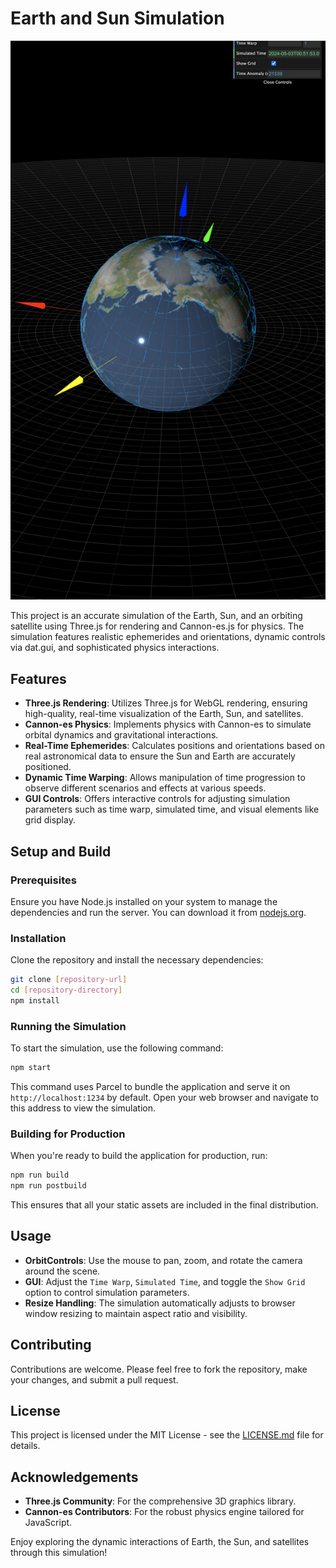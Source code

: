 # Earth and Sun Simulation

![Screenshot](src/texture/Screenshot%202024-05-03%20at%2001.51.53.png)

This project is an accurate simulation of the Earth, Sun, and an orbiting satellite using Three.js for rendering and Cannon-es.js for physics. The simulation features realistic ephemerides and orientations, dynamic controls via dat.gui, and sophisticated physics interactions.

## Features

- **Three.js Rendering**: Utilizes Three.js for WebGL rendering, ensuring high-quality, real-time visualization of the Earth, Sun, and satellites.
- **Cannon-es Physics**: Implements physics with Cannon-es to simulate orbital dynamics and gravitational interactions.
- **Real-Time Ephemerides**: Calculates positions and orientations based on real astronomical data to ensure the Sun and Earth are accurately positioned.
- **Dynamic Time Warping**: Allows manipulation of time progression to observe different scenarios and effects at various speeds.
- **GUI Controls**: Offers interactive controls for adjusting simulation parameters such as time warp, simulated time, and visual elements like grid display.

## Setup and Build

### Prerequisites

Ensure you have Node.js installed on your system to manage the dependencies and run the server. You can download it from [nodejs.org](https://nodejs.org/).

### Installation

Clone the repository and install the necessary dependencies:

```bash
git clone [repository-url]
cd [repository-directory]
npm install
```

### Running the Simulation

To start the simulation, use the following command:

```bash
npm start
```

This command uses Parcel to bundle the application and serve it on `http://localhost:1234` by default. Open your web browser and navigate to this address to view the simulation.

### Building for Production

When you're ready to build the application for production, run:

```bash
npm run build
npm run postbuild
```

This ensures that all your static assets are included in the final distribution.

## Usage

- **OrbitControls**: Use the mouse to pan, zoom, and rotate the camera around the scene.
- **GUI**: Adjust the `Time Warp`, `Simulated Time`, and toggle the `Show Grid` option to control simulation parameters.
- **Resize Handling**: The simulation automatically adjusts to browser window resizing to maintain aspect ratio and visibility.

## Contributing

Contributions are welcome. Please feel free to fork the repository, make your changes, and submit a pull request.

## License

This project is licensed under the MIT License - see the [LICENSE.md](LICENSE) file for details.

## Acknowledgements

- **Three.js Community**: For the comprehensive 3D graphics library.
- **Cannon-es Contributors**: For the robust physics engine tailored for JavaScript.

Enjoy exploring the dynamic interactions of Earth, the Sun, and satellites through this simulation!

